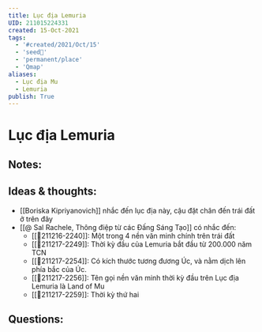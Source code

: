 ```yaml
---
title: Lục địa Lemuria
UID: 211015224331
created: 15-Oct-2021
tags:
  - '#created/2021/Oct/15'
  - 'seed🥜'
  - 'permanent/place'
  - 'Qmap'
aliases:
  - Lục địa Mu
  - Lemuria
publish: True
---
```

# Lục địa Lemuria

## Notes:


## Ideas & thoughts:
- [[Boriska Kipriyanovich]] nhắc đến lục địa này, cậu đặt chân đến trái đất ở trên đây
- [[@ Sal Rachele, Thông điệp từ các Đấng Sáng Tạo]] có nhắc đến:
	- [[💬211216-2240]]: Một trong 4 nền văn minh chính trên trái đất
	- [[💬211217-2249]]: Thời kỳ đầu của Lemuria bắt đầu từ 200.000 năm TCN
	- [[💬211217-2254]]: Có kích thước tương đương Úc, và nằm dịch lên phía bắc của Úc.
	- [[💬211217-2256]]: Tên gọi nền văn minh thời kỳ đầu trên Lục địa Lemuria là Land of Mu
	- [[💬211217-2259]]: Thời kỳ thứ hai

## Questions:


